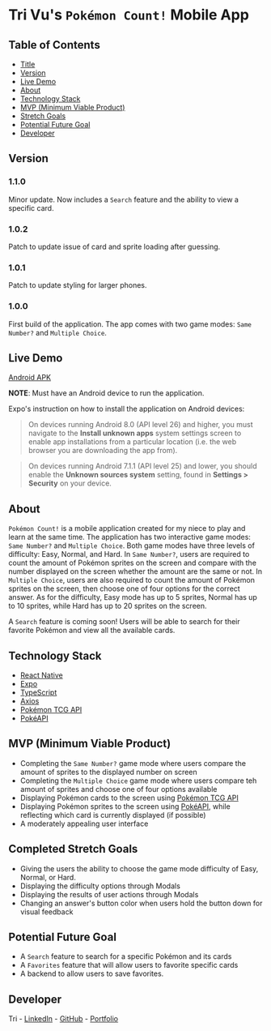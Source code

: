 # Tri Vu's `Pokémon Count!` Mobile App

## Table of Contents

* [Title](https://github.com/trimvu/Pokemon-Count-App#tri-vus-pokemon-count-mobile-app)
* [Version](https://github.com/trimvu/Pokemon-Count-App#version)
* [Live Demo](https://github.com/trimvu/Pokemon-Count-App#live-demo)
* [About](https://github.com/trimvu/Pokemon-Count-App#about)
* [Technology Stack](https://github.com/trimvu/Pokemon-Count-App#technology-stack)
* [MVP (Minimum Viable Product)](https://github.com/trimvu/Pokemon-Count-App#mvp-minimum-viable-product)
* [Stretch Goals](https://github.com/trimvu/Pokemon-Count-App#completed-stretch-goals)
* [Potential Future Goal](https://github.com/trimvu/Pokemon-Count-App#potential-future-goal)
* [Developer](https://github.com/trimvu/Pokemon-Count-App#developer)

## Version

### 1.1.0
Minor update. Now includes a `Search` feature and the ability to view a specific card.

### 1.0.2
Patch to update issue of card and sprite loading after guessing.

### 1.0.1
Patch to update styling for larger phones.

### 1.0.0
First build of the application. The app comes with two game modes: `Same Number?` and `Multiple Choice`. 

## Live Demo

[Android APK](https://drive.google.com/drive/folders/1tNV41-DajzJ50ibHt7Hxpgi-Vy7y2rR-?usp=sharing)

**NOTE**: Must have an Android device to run the application.

Expo's instruction on how to install the application on Android devices:

> On devices running Android 8.0 (API level 26) and higher, you must navigate to the **Install unknown apps** system settings screen to enable app installations from a particular location (i.e. the web browser you are downloading the app from).

> On devices running Android 7.1.1 (API level 25) and lower, you should enable the **Unknown sources system** setting, found in **Settings > Security** on your device.

## About

`Pokémon Count!` is a mobile application created for my niece to play and learn at the same time. The application has two interactive game modes: `Same Number?` and `Multiple Choice`. Both game modes have three levels of difficulty: Easy, Normal, and Hard. In `Same Number?`, users are required to count the amount of Pokémon sprites on the screen and compare with the number displayed on the screen whether the amount are the same or not. In `Multiple Choice`, users are also required to count the amount of Pokémon sprites on the screen, then choose one of four options for the correct answer. As for the difficulty, Easy mode has up to 5 sprites, Normal has up to 10 sprites, while Hard has up to 20 sprites on the screen.

A `Search` feature is coming soon! Users will be able to search for their favorite Pokémon and view all the available cards. 

## Technology Stack

* [React Native](https://reactnative.dev/)
* [Expo](https://expo.dev/)
* [TypeScript](https://www.typescriptlang.org/)
* [Axios](https://axios-http.com/docs/intro)
* [Pokémon TCG API](https://pokemontcg.io/)
* [PokéAPI](https://pokeapi.co/)

## MVP (Minimum Viable Product)

* Completing the `Same Number?` game mode where users compare the amount of sprites to the displayed number on screen
* Completing the `Multiple Choice` game mode where users compare teh amount of sprites and choose one of four options available
* Displaying Pokémon cards to the screen using [Pokémon TCG API](https://pokemontcg.io/)
* Displaying Pokémon sprites to the screen using [PokéAPI](https://pokeapi.co/), while reflecting which card is currently displayed (if possible)
* A moderately appealing user interface

## Completed Stretch Goals

* Giving the users the ability to choose the game mode difficulty of Easy, Normal, or Hard.
* Displaying the difficulty options through Modals
* Displaying the results of user actions through Modals
* Changing an answer's button color when users hold the button down for visual feedback

## Potential Future Goal

* A `Search` feature to search for a specific Pokémon and its cards
* A `Favorites` feature that will allow users to favorite specific cards
* A backend to allow users to save favorites.

## Developer

Tri - [LinkedIn](https://www.linkedin.com/in/tri-minh-vu/) - [GitHub](https://github.com/trimvu) - [Portfolio](https://tri-vu-dev.netlify.app/)